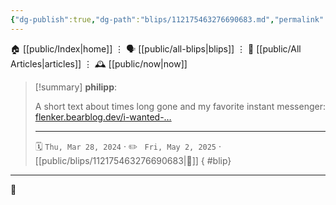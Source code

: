 ```yaml
---
{"dg-publish":true,"dg-path":"blips/112175463276690683.md","permalink":"/blips/112175463276690683/","title":"philipp on mastodon @ 2024-03-28"}
---
```



<div class="transclusion internal-embed is-loaded"><div class="markdown-embed">




🏠 [[public/Index\|home]]  ⋮ 🗣️ [[public/all-blips\|blips]] ⋮  📝 [[public/All Articles\|articles]]  ⋮ 🕰️ [[public/now\|now]]


</div></div>


> [!summary] **philipp**:
>
> A short text about times long gone and my favorite instant messenger: [flenker.bearblog.dev/i-wanted-…](https:/philippflenker.com/i-wanted-to-tell-you-about-my-favourite-instant-messenger/)
> - - -
>
> 🗓️ <code>Thu, Mar 28, 2024</code>  · ✏️ <code> Fri, May 2, 2025</code>  · [[public/blips/112175463276690683\|🔗]]
{ #blip}


- - -

 👾
